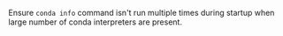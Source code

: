 Ensure `conda info` command isn't run multiple times during startup when large number of conda interpreters are present.
